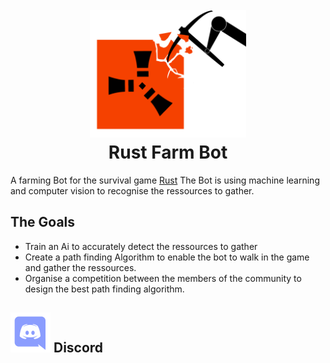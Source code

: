 <h1 align="center">
  <br>
  <a><img src="https://github.com/William-Droin/Rust_Farm_Bot/blob/main/Rust_Farming_Bot_Logo_Cropped.png" alt="Markdownify" width="250"></a>
  <br>
  Rust Farm Bot
  <br>
</h1>

A farming Bot for the survival game [Rust](https://rust.facepunch.com/)
The Bot is using machine learning and computer vision to recognise the ressources to gather.

## The Goals

- Train an Ai to accurately detect the ressources to gather
- Create a path finding Algorithm to enable the bot to walk in the game and gather the ressources.
- Organise a competition between the members of the community to design the best path finding algorithm.

## <a><img src="https://github.com/William-Droin/Rust_Farm_Bot/blob/main/Discord_logo.png" width="64px" height="64px" alt="Discord_Logo"></a> Discord
